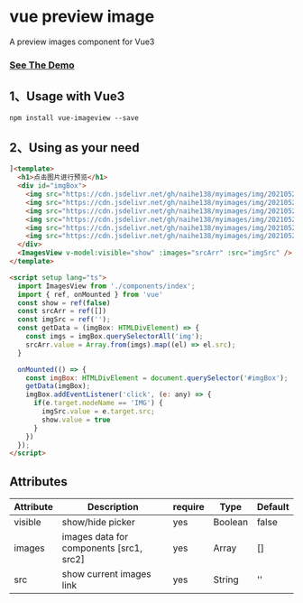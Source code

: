 # vue preview image
A preview images component for Vue3

<h3><a href="https://naihe138.github.io/vue-imageview/index.html#/">See The Demo</a><h3>


## 1、Usage with Vue3

`npm install vue-imageview --save`

## 2、Using as your need

````html
]<template>
  <h1>点击图片进行预览</h1>
  <div id="imgBox">
    <img src="https://cdn.jsdelivr.net/gh/naihe138/myimages/img/20210523164644.jpg" alt="">
    <img src="https://cdn.jsdelivr.net/gh/naihe138/myimages/img/20210523164639.webp" alt="">
    <img src="https://cdn.jsdelivr.net/gh/naihe138/myimages/img/20210523164640.jpeg" alt="">
    <img src="https://cdn.jsdelivr.net/gh/naihe138/myimages/img/20210523164641.jpeg" alt="">
    <img src="https://cdn.jsdelivr.net/gh/naihe138/myimages/img/20210523164642.jpeg" alt="">
    <img src="https://cdn.jsdelivr.net/gh/naihe138/myimages/img/20210523164643.jpeg" alt="">
  </div>
  <ImagesView v-model:visible="show" :images="srcArr" :src="imgSrc" />
</template>

<script setup lang="ts">
  import ImagesView from './components/index';
  import { ref, onMounted } from 'vue'
  const show = ref(false)
  const srcArr = ref([])
  const imgSrc = ref('');
  const getData = (imgBox: HTMLDivElement) => {
    const imgs = imgBox.querySelectorAll('img');
    srcArr.value = Array.from(imgs).map((el) => el.src);
  }

  onMounted(() => {
    const imgBox: HTMLDivElement = document.querySelector('#imgBox');
    getData(imgBox);
    imgBox.addEventListener('click', (e: any) => {
      if(e.target.nodeName == 'IMG') {
        imgSrc.value = e.target.src;
        show.value = true
      }
    })
  });
</script>
````

## Attributes

Attribute | Description | require | Type | Default
---- | --- | --- | --- | ---
visible | show/hide picker | yes | Boolean | false
images | images data for components [src1, src2]  | yes | Array | []
src | show current images link  | yes | String | ''
